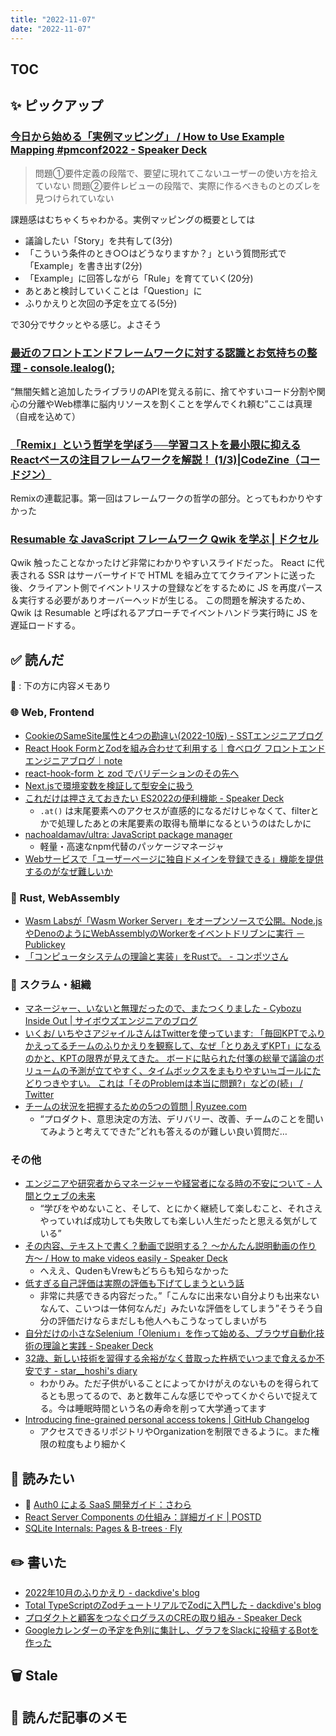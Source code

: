 ```yaml
---
title: "2022-11-07"
date: "2022-11-07"
---
```


## TOC

## ✨ ピックアップ

### [今日から始める「実例マッピング」 / How to Use Example Mapping #pmconf2022 - Speaker Deck](https://speakerdeck.com/rikasato/how-to-use-example-mapping-number-pmconf2022)

> 問題①要件定義の段階で、要望に現れてこないユーザーの使い方を拾えていない
> 問題②要件レビューの段階で、実際に作るべきものとのズレを見つけられていない

課題感はむちゃくちゃわかる。実例マッピングの概要としては

- 議論したい「Story」を共有して(3分)
- 「こういう条件のとき○○はどうなりますか？」という質問形式で「Example」を書き出す(2分)
- 「Example」に回答しながら「Rule」を育てていく(20分)
- あとあと検討していくことは「Question」に
- ふりかえりと次回の予定を立てる(5分)

で30分でサクッとやる感じ。よさそう

### [最近のフロントエンドフレームワークに対する認識とお気持ちの整理 - console.lealog();](https://lealog.hateblo.jp/entry/2022/11/02/102525)

“無闇矢鱈と追加したライブラリのAPIを覚える前に、捨てやすいコード分割や関心の分離やWeb標準に脳内リソースを割くことを学んでくれ頼む”ここは真理（自戒を込めて）

### [「Remix」という哲学を学ぼう──学習コストを最小限に抑えるReactベースの注目フレームワークを解説！ (1/3)|CodeZine（コードジン）](https://codezine.jp/article/detail/16642)

Remixの連載記事。第一回はフレームワークの哲学の部分。とってもわかりやすかった

### [Resumable な JavaScript フレームワーク Qwik を学ぶ | ドクセル](https://www.docswell.com/s/kawamataryo/K4GW15-qwik-resumable)

Qwik 触ったことなかったけど非常にわかりやすいスライドだった。
React に代表される SSR はサーバーサイドで HTML を組み立ててクライアントに送った後、クライアント側でイベントリスナの登録などをするために JS を再度パース＆実行する必要がありオーバーヘッドが生じる。
この問題を解決するため、 Qwik は Resumable と呼ばれるアプローチでイベントハンドラ実行時に JS を遅延ロードする。


## ✅ 読んだ

📝 : 下の方に内容メモあり

<!-- ### ☁︎ Salesforce -->

### 🌐 Web, Frontend

- [CookieのSameSite属性と4つの勘違い(2022-10版) - SSTエンジニアブログ](https://techblog.securesky-tech.com/entry/2022/10/28/cookie-samesite-default-behaviours-four-misunderstands)
- [React Hook FormとZodを組み合わせて利用する｜食べログ フロントエンドエンジニアブログ｜note](https://note.com/tabelog_frontend/n/n0dc1a2089e58)
- [react-hook-form と zod でバリデーションのその先へ](https://zenn.dev/uzimaru0000/articles/react-hook-form-with-zod)
- [Next.jsで環境変数を検証して型安全に扱う](https://zenn.dev/okumura_daiki/articles/6d3632c6885ed6)
- [これだけは押さえておきたい ES2022の便利機能 - Speaker Deck](https://speakerdeck.com/tonkotsuboy_com/koredakehaya-saeteokitai-es2022nobian-li-ji-neng)
  - `.at()` は末尾要素へのアクセスが直感的になるだけじゃなくて、filterとかで処理したあとの末尾要素の取得も簡単になるというのはたしかに
- [nachoaldamav/ultra: JavaScript package manager](https://github.com/nachoaldamav/ultra)
  - 軽量・高速なnpm代替のパッケージマネージャ
- [Webサービスで「ユーザーページに独自ドメインを登録できる」機能を提供するのがなぜ難しいか](https://zenn.dev/catnose99/articles/6c9851560c132e)

### 🦀 Rust, WebAssembly

- [Wasm Labsが「Wasm Worker Server」をオープンソースで公開。Node.jsやDenoのようにWebAssemblyのWorkerをイベントドリブンに実行 － Publickey](https://www.publickey1.jp/blog/22/wasm_labswasm_worker_servernodejsdenowebassemblyworker.html)
- [「コンピュータシステムの理論と実装」をRustで。 - コンポツさん](https://mitomasan.hatenablog.com/entry/2018/06/25/000027)

### 🤝 スクラム・組織

- [マネージャー、いないと無理だったので、またつくりました - Cybozu Inside Out | サイボウズエンジニアのブログ](https://blog.cybozu.io/entry/2022/11/04/173000)
- [いくお/ いちやさアジャイルさんはTwitterを使っています: 「毎回KPTでふりかえってるチームのふりかえりを観察して、なぜ「とりあえずKPT」になるのかと、KPTの限界が見えてきた。 ボードに貼られた付箋の総量で議論のボリュームの予測が立てやすく、タイムボックスをまもりやすい≒ゴールにたどりつきやすい。 これは「そのProblemは本当に問題?」などの(続」 / Twitter](https://twitter.com/dora_e_m/status/1585589703612715008)
- [チームの状況を把握するための5つの質問 | Ryuzee.com](https://www.ryuzee.com/contents/blog/14575)
  - “プロダクト、意思決定の方法、デリバリー、改善、チームのことを聞いてみようと考えてできた”どれも答えるのが難しい良い質問だ…

<!-- ### CRE (Customer Reliability Engineering) -->


### その他

- [エンジニアや研究者からマネージャーや経営者になる時の不安について - 人間とウェブの未来](https://hb.matsumoto-r.jp/entry/2022/11/01/132739)
  - “学びをやめないこと、そして、とにかく継続して楽しむこと、それさえやっていれば成功しても失敗しても楽しい人生だったと思える気がしている”
- [その内容、テキストで書く？動画で説明する？ 〜かんたん説明動画の作り方〜 / How to make videos easily - Speaker Deck](https://speakerdeck.com/jumtech/how-to-make-videos-easily-c018f044-0633-4866-9a25-93084c499a5c)
  - へええ、QudenもVrewもどちらも知らなかった
- [低すぎる自己評価は実際の評価も下げてしまうという話](https://zenn.dev/nekoya/articles/1389ea37e5f9b2)
  - 非常に共感できる内容だった。”「こんなに出来ない自分よりも出来ないなんて、こいつは一体何なんだ」みたいな評価をしてしまう”そうそう自分の評価だけならまだしも他人へもこうなってしまいがち
- [自分だけの小さなSelenium「Olenium」を作って始める、ブラウザ自動化技術の理論と実践 - Speaker Deck](https://speakerdeck.com/ikumatadokoro/zi-fen-dakenoxiao-sanaselenium-olenium-wozuo-tuteshi-meru-burauzazi-dong-hua-ji-shu-noli-lun-toshi-jian)
- [32歳、新しい技術を習得する余裕がなく昔取った杵柄でいつまで食えるか不安です - star__hoshi's diary](https://starhoshi.hatenablog.com/entry/2022/10/18/162433)
  - わかりみ。ただ子供がいることによってかけがえのないものを得られてるとも思ってるので、あと数年こんな感じでやってくかぐらいで捉えてる。今は睡眠時間という名の寿命を削って大学通ってます
- [Introducing fine-grained personal access tokens | GitHub Changelog](https://github.blog/changelog/2022-10-18-introducing-fine-grained-personal-access-tokens/)
  - アクセスできるリポジトリやOrganizationを制限できるように。また権限の粒度もより細かく

## 👀 読みたい

- 📕 [Auth0 による SaaS 開発ガイド：さわら](https://techbookfest.org/product/xdK32upFEfPZgP6WAL0sPH)
- [React Server Components の仕組み：詳細ガイド | POSTD](https://postd.cc/how-react-server-components-work/)
- [SQLite Internals: Pages & B-trees · Fly](https://fly.io/blog/sqlite-internals-btree/?utm_source=pocket_mylist)

## ✏️ 書いた

- [2022年10月のふりかえり - dackdive's blog](https://dackdive.hateblo.jp/entry/2022/11/02/005311)
- [Total TypeScriptのZodチュートリアルでZodに入門した - dackdive's blog](https://dackdive.hateblo.jp/entry/2022/10/31/090000)
- [プロダクトと顧客をつなぐログラスのCREの取り組み - Speaker Deck](https://speakerdeck.com/zakiyama/cre-in-loglass-2022-10)
- [Googleカレンダーの予定を色別に集計し、グラフをSlackに投稿するBotを作った](https://zenn.dev/zaki_yama/articles/google-calendar-events-analyzer)

## 🗑 Stale

## 📝 読んだ記事のメモ
